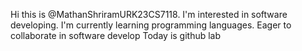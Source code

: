 Hi this is @MathanShriramURK23CS7118.
I'm interested in software developing.
I'm currently learning programming languages.
Eager to collaborate in software develop
Today is github lab
